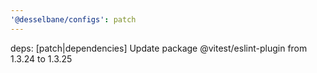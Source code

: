 ```yaml
---
'@desselbane/configs': patch
---
```


deps: [patch|dependencies] Update package @vitest/eslint-plugin from 1.3.24 to 1.3.25
